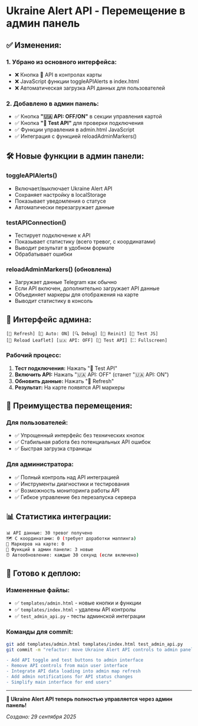 # Ukraine Alert API - Перемещение в админ панель

## ✅ **Изменения:**

### **1. Убрано из основного интерфейса:**
- ❌ Кнопка 🔔 API в контролах карты 
- ❌ JavaScript функции toggleAPIAlerts в index.html
- ❌ Автоматическая загрузка API данных для пользователей

### **2. Добавлено в админ панель:**
- ✅ Кнопка **"🇺🇦 API: OFF/ON"** в секции управления картой
- ✅ Кнопка **"🔗 Test API"** для проверки подключения
- ✅ Функции управления в admin.html JavaScript
- ✅ Интеграция с функцией reloadAdminMarkers()

## 🛠️ **Новые функции в админ панели:**

### **toggleAPIAlerts()**
- Включает/выключает Ukraine Alert API
- Сохраняет настройку в localStorage
- Показывает уведомления о статусе
- Автоматически перезагружает данные

### **testAPIConnection()**
- Тестирует подключение к API
- Показывает статистику (всего тревог, с координатами)
- Выводит результат в удобном формате
- Обрабатывает ошибки

### **reloadAdminMarkers() (обновлена)**
- Загружает данные Telegram как обычно
- Если API включен, дополнительно загружает API данные
- Объединяет маркеры для отображения на карте
- Выводит статистику в консоль

## 📱 **Интерфейс админа:**

```
[🔄 Refresh] [🔁 Auto: ON] [🔍 Debug] [🔧 Reinit] [🧪 Test JS] 
[🔄 Reload Leaflet] [🇺🇦 API: OFF] [🔗 Test API] [⛶ Fullscreen]
```

### **Рабочий процесс:**
1. **Тест подключения:** Нажать "🔗 Test API"
2. **Включить API:** Нажать "🇺🇦 API: OFF" (станет "🇺🇦 API: ON")
3. **Обновить данные:** Нажать "🔄 Refresh"
4. **Результат:** На карте появятся API маркеры

## 🎯 **Преимущества перемещения:**

### **Для пользователей:**
- ✅ Упрощенный интерфейс без технических кнопок
- ✅ Стабильная работа без потенциальных API ошибок
- ✅ Быстрая загрузка страницы

### **Для администратора:**
- ✅ Полный контроль над API интеграцией
- ✅ Инструменты диагностики и тестирования
- ✅ Возможность мониторинга работы API
- ✅ Гибкое управление без перезапуска сервера

## 📊 **Статистика интеграции:**

```bash
📊 API данные: 30 тревог получено
🗺️ С координатами: 0 (требует доработки маппинга)
📍 Маркеров на карте: 0
🔧 Функций в админ панели: 3 новые
⏰ Автообновление: каждые 30 секунд (если включено)
```

## 🚀 **Готово к деплою:**

### **Измененные файлы:**
- ✅ `templates/admin.html` - новые кнопки и функции
- ✅ `templates/index.html` - удалены API контролы  
- ✅ `test_admin_api.py` - тесты админской интеграции

### **Команды для commit:**
```bash
git add templates/admin.html templates/index.html test_admin_api.py
git commit -m "refactor: move Ukraine Alert API controls to admin panel

- Add API toggle and test buttons to admin interface
- Remove API controls from main user interface  
- Integrate API data loading into admin map refresh
- Add admin notifications for API status changes
- Simplify main interface for end users"
```

---
**🎉 Ukraine Alert API теперь полностью управляется через админ панель!**

*Создано: 29 сентября 2025*
